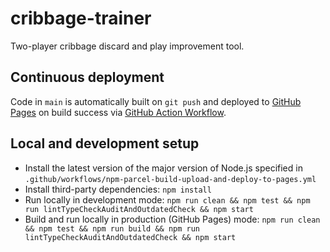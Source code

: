 # cribbage-trainer

Two-player cribbage discard and play improvement tool.

## Continuous deployment

Code in `main` is automatically built on `git push` and deployed to [GitHub Pages](https://markafitzgerald1.github.io/cribbage-trainer/) on build success via [GitHub Action Workflow](https://github.com/markafitzgerald1/cribbage-trainer/actions/workflows/npm-parcel-build-upload-and-deploy-to-pages.yml).

## Local and development setup

- Install the latest version of the major version of Node.js specified in `.github/workflows/npm-parcel-build-upload-and-deploy-to-pages.yml`
- Install third-party dependencies: `npm install`
- Run locally in development mode: `npm run clean && npm test && npm run lintTypeCheckAuditAndOutdatedCheck && npm start`
- Build and run locally in production (GitHub Pages) mode: `npm run clean && npm test && npm run build && npm run lintTypeCheckAuditAndOutdatedCheck && npm start`
